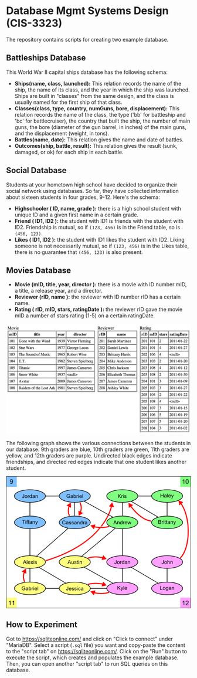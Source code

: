 # Database Mgmt Systems Design (CIS-3323)
The repository contains scripts for creating two example database.

## Battleships Database
This World War II capital ships database has the following schema:

* **Ships(name, class, launched):** This relation records the name of the ship, the name of its class, and the year in which the ship was launched. Ships are built in "classes" from the same design, and the class is usually named for the first ship of that class.
* **Classes(class, type, country, numGuns, bore, displacement):** This relation records the name of the class, the type ('bb' for battleship and 'bc' for battlecruiser), the country that built the ship, the number of main guns, the bore (diameter of the gun barrel, in inches) of the main guns, and the displacement (weight, in tons).
* **Battles(name, date):** This relation gives the name and date of battles.
* **Outcomes(ship, battle, result):** This relation gives the result (sunk, damaged, or ok) for each ship in each battle.

## Social Database
Students at your hometown high school have decided to organize their social network using databases. So far, they have collected information about sixteen students in four grades, 9-12. Here's the schema:

* **Highschooler ( ID, name, grade ):** there is a high school student with unique ID and a given first name in a certain grade.
* **Friend ( ID1, ID2 ):** the student with ID1 is friends with the student with ID2. Friendship is mutual, so if `(123, 456)` is in the Friend table, so is `(456, 123)`.
* **Likes ( ID1, ID2 ):** the student with ID1 likes the student with ID2. Liking someone is not necessarily mutual, so if `(123, 456)` is in the Likes table, there is no guarantee that `(456, 123)` is also present.

## Movies Database
* **Movie (mID, title, year, director ):** there is a movie with ID number mID, a title, a release year, and a director. 
* **Reviewer (rID, name ):** the reviewer with ID number rID has a certain name. 
* **Rating ( rID, mID, stars, ratingDate ):** the reviewer rID gave the movie mID a number of stars rating (1-5) on a certain ratingDate. 

<img src="https://github.com/s798385/Database-Mgmt-Systems-Design-CIS-3323/blob/main/Images/movies_db.png">

The following graph shows the various connections between the students in our database. 9th graders are blue, 10th graders are green, 11th graders are yellow, and 12th graders are purple. Undirected black edges indicate friendships, and directed red edges indicate that one student likes another student.

<img src="https://github.com/sbunivedu/db_example_database/blob/master/images/social.png">

## How to Experiment
Got to https://sqliteonline.com/ and click on "Click to connect" under "MariaDB". Select a script (`.sql` file) you want and copy-paste the content to the "script tab" on https://sqliteonline.com/. Click on the "Run" button to execute the script, which creates and populates the example database. Then, you can open another "script tab" to run SQL queries on this database.

